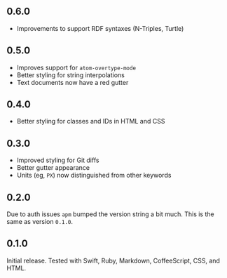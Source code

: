 ##  0.6.0

+ Improvements to support RDF syntaxes (N-Triples, Turtle)

##  0.5.0

+ Improves support for `atom-overtype-mode`
+ Better styling for string interpolations
+ Text documents now have a red gutter

##  0.4.0

+ Better styling for classes and IDs in HTML and CSS

##  0.3.0

+ Improved styling for Git diffs
+ Better gutter appearance
+ Units (eg, `PX`) now distinguished from other keywords

##  0.2.0

Due to auth issues `apm` bumped the version string a bit much.
This is the same as version `0.1.0`.

##  0.1.0

Initial release.
Tested with Swift, Ruby, Markdown, CoffeeScript, CSS, and HTML.
